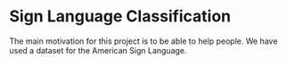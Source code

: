 # Sign Language Classification
The main motivation for this project is to be able to help people.
We have used a dataset for the American Sign Language. 
